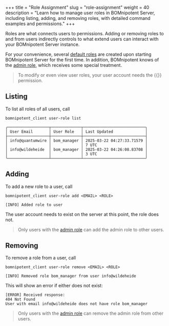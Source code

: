 +++
title = "Role Assignment"
slug = "role-assignment"
weight = 40
description = "Learn how to manage user roles in BOMnipotent Server, including listing, adding, and removing roles, with detailed command examples and permissions."
+++

Roles are what connects users to permissions. Adding or removing roles to and from users indirectly controls to what extend users can interact with your BOMnipotent Server instance.

For your convenience, several [default roles](/client/manager/access-management/role-management/#default-roles) are created upon starting BOMnipotent Server for the first time. In addition, BOMnipotent knows of the [admin role](/client/manager/access-management/role-management/#admin-role), which receives some special treatment.

> To modify or even view user roles, your user account needs the {{<user-management-en>}} permission.

## Listing

To list all roles of all users, call
```
bomnipotent_client user-role list
```

``` {wrap="false" title="output"}
╭──────────────────┬─────────────┬───────────────────────────╮
│ User Email       │ User Role   │ Last Updated              │
├──────────────────┼─────────────┼───────────────────────────┤
│ info@quantumwire │ bom_manager │ 2025-03-22 04:27:33.71579 │
│                  │             │ 7 UTC                     │
│ info@wildeheide  │ bom_manager │ 2025-03-22 04:26:08.83708 │
│                  │             │ 3 UTC                     │
╰──────────────────┴─────────────┴───────────────────────────╯
```

## Adding

To add a new role to a user, call
```
bomnipotent_client user-role add <EMAIL> <ROLE>
```

``` {wrap="false" title="output"}
[INFO] Added role to user
```

The user account needs to exist on the server at this point, the role does not.

> Only users with the [admin role](/client/manager/access-management/role-management/#admin-role) can add the admin role to other users.

## Removing

To remove a role from a user, call
```
bomnipotent_client user-role remove <EMAIL> <ROLE>
```

``` {wrap="false" title="output"}
[INFO] Removed role bom_manager from user info@wildeheide
```

This will show an error if either does not exist:

``` {wrap="false" title="output"}
[ERROR] Received response:
404 Not Found
User with email info@wildeheide does not have role bom_manager
```

> Only users with the [admin role](/client/manager/access-management/role-management/#admin-role) can remove the admin role from other users.
